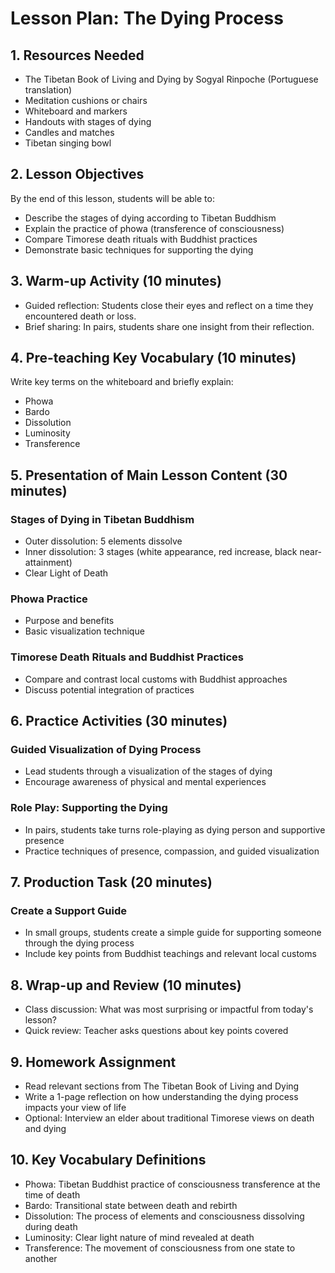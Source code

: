 # Lesson Plan: The Dying Process

## 1. Resources Needed
- The Tibetan Book of Living and Dying by Sogyal Rinpoche (Portuguese translation)
- Meditation cushions or chairs
- Whiteboard and markers
- Handouts with stages of dying
- Candles and matches
- Tibetan singing bowl

## 2. Lesson Objectives
By the end of this lesson, students will be able to:
- Describe the stages of dying according to Tibetan Buddhism
- Explain the practice of phowa (transference of consciousness)
- Compare Timorese death rituals with Buddhist practices
- Demonstrate basic techniques for supporting the dying

## 3. Warm-up Activity (10 minutes)
- Guided reflection: Students close their eyes and reflect on a time they encountered death or loss. 
- Brief sharing: In pairs, students share one insight from their reflection.

## 4. Pre-teaching Key Vocabulary (10 minutes)
Write key terms on the whiteboard and briefly explain:
- Phowa
- Bardo
- Dissolution
- Luminosity
- Transference

## 5. Presentation of Main Lesson Content (30 minutes)
### Stages of Dying in Tibetan Buddhism
- Outer dissolution: 5 elements dissolve
- Inner dissolution: 3 stages (white appearance, red increase, black near-attainment)
- Clear Light of Death

### Phowa Practice
- Purpose and benefits
- Basic visualization technique

### Timorese Death Rituals and Buddhist Practices
- Compare and contrast local customs with Buddhist approaches
- Discuss potential integration of practices

## 6. Practice Activities (30 minutes)
### Guided Visualization of Dying Process
- Lead students through a visualization of the stages of dying
- Encourage awareness of physical and mental experiences

### Role Play: Supporting the Dying
- In pairs, students take turns role-playing as dying person and supportive presence
- Practice techniques of presence, compassion, and guided visualization

## 7. Production Task (20 minutes)
### Create a Support Guide
- In small groups, students create a simple guide for supporting someone through the dying process
- Include key points from Buddhist teachings and relevant local customs

## 8. Wrap-up and Review (10 minutes)
- Class discussion: What was most surprising or impactful from today's lesson?
- Quick review: Teacher asks questions about key points covered

## 9. Homework Assignment
- Read relevant sections from The Tibetan Book of Living and Dying
- Write a 1-page reflection on how understanding the dying process impacts your view of life
- Optional: Interview an elder about traditional Timorese views on death and dying

## 10. Key Vocabulary Definitions
- Phowa: Tibetan Buddhist practice of consciousness transference at the time of death
- Bardo: Transitional state between death and rebirth
- Dissolution: The process of elements and consciousness dissolving during death
- Luminosity: Clear light nature of mind revealed at death
- Transference: The movement of consciousness from one state to another